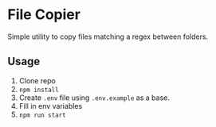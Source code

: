 # File Copier

Simple utility to copy files matching a regex between folders.

## Usage

1. Clone repo
2. `npm install`
3. Create `.env` file using `.env.example` as a base.
4. Fill in env variables
5. `npm run start`
